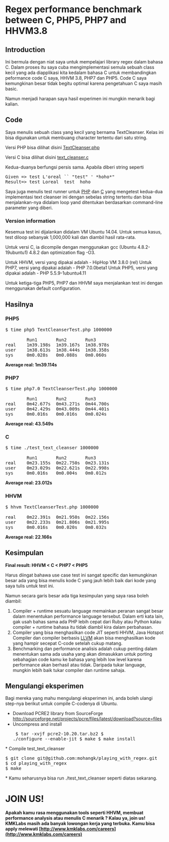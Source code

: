 # Regex performance benchmark between C, PHP5, PHP7 and HHVM3.8
## Introduction

Ini bermula dengan niat saya untuk mempelajari library regex dalam bahasa C. Dalam proses itu saya cuba mengimplementasi semula sebuah class kecil yang ada diapplikasi kita kedalam bahasa C untuk membandingkan peformance code C saya, HHVM 3.8, PHP7 dan PHP5. Code C saya kemungkinan besar tidak begitu optimal karena pengetahuan C saya masih basic. 

Namun menjadi harapan saya hasil experimen ini mungkin menarik bagi kalian.

## Code
Saya menulis sebuah class yang kecil yang bernama TextCleanser. Kelas ini bisa digunakan untuk membuang character tertentu dari satu string. 

Versi PHP bisa dilihat disini [TextCleanser.php](http://github.com/mohangk/playing_with_regex/blob/master/TextCleanser.php)

Versi C bisa dilihat disini [text_cleanser.c](https://github.com/mohangk/playing_with_regex/blob/master/text_cleanser.c)

Kedua-duanya berfungsi persis sama. Apabila diberi string seperti 

<pre>
Given =&gt; test L'oreal `` "test" ' *hoho*"
Result=&gt; test Loreal  test  hoho
</pre>

Saya juga menulis test runner untuk [PHP](http://github.com/mohangk/playing_with_regex/blob/master/TextCleanserTest.php) dan [C](https://github.com/mohangk/playing_with_regex/blob/master/test_text_cleanser.c) yang mengetest kedua-dua implementasi text cleanser ini dengan sebelas string tertentu dan bisa menjalankan-nya didalam loop yand ditentukan berdasarkan command-line parameter yang diberi.

### Version information

Kesemua test ini dijalankan didalam VM Ubuntu 14.04. Untuk semua kasus, test diloop sebanyak 1,000,000 kali dan diambil hasil rata-rata. 

Untuk versi C, ia dicompile dengan menggunakan gcc (Ubuntu 4.8.2-19ubuntu1) 4.8.2 dan optimization flag -O3. 

Untuk HHVM, versi yang dipakai adalah - HipHop VM 3.8.0 (rel)
Untuk PHP7, versi yang dipakai adalah - PHP 7.0.0beta1
Untuk PHP5, versi yang dipakai adalah - PHP 5.5.9-1ubuntu4.11

Untuk ketiga-tiga PHP5, PHP7 dan HHVM saya menjalankan test ini dengan menggunakan default configuration.


## Hasilnya

### PHP5
<pre>
$ time php5 TextCleanserTest.php 1000000

        Run1       Run2       Run3
real	1m39.198s  1m39.167s  1m38.978s
user	1m38.613s  1m38.444s  1m38.358s
sys	    0m0.028s   0m0.088s   0m0.060s
</pre>

**Average real: 1m39.114s**

### PHP7

<pre>
$ time php7.0 TextCleanserTest.php 1000000
       
        Run1       Run2       Run3
real	0m42.677s  0m43.271s  0m44.700s
user	0m42.429s  0m43.009s  0m44.401s
sys	    0m0.016s   0m0.016s   0m0.024s
</pre>

**Average real: 43.549s**

### C

<pre>
$ time ./test_text_cleanser 1000000
        
        Run1       Run2       Run3
real	0m23.155s  0m22.750s  0m23.131s
user	0m23.029s  0m22.621s  0m22.998s  
sys	    0m0.016s   0m0.004s   0m0.012s
</pre>

**Average real: 23.012s**

### HHVM

<pre>
$ hhvm TextCleanserTest.php 1000000

real	0m22.391s  0m21.950s  0m22.156s
user	0m22.233s  0m21.806s  0m21.995s 
sys	    0m0.016s   0m0.020s   0m0.032s
</pre>

**Average real: 22.166s**

## Kesimpulan

**Final result: HHVM &lt; C &lt; PHP7 &lt; PHP5**

Harus diingat bahawa use case test ini sangat specific dan kemungkinan besar ada yang  bisa menulis kode C yang jauh lebih baik dari kode yang saya tulis untuk test ini. 

Namun secara garis besar ada tiga kesimpulan yang saya rasa boleh diambil:

1. Compiler + runtime sesuatu language memainkan peranan sangat besar dalam menentukan performance language tersebut. Dalam erti kata lain, gak usah bahas sama ada PHP lebih cepat dari Ruby atau Python kalau compiler + runtime bahasa itu tidak diambil kira dalam perbahasan.
1. Compiler yang bisa menghasilkan code JIT seperti HHVM, Java Hotspot Compiler dan compiler berbasis [LLVM](https://en.wikipedia.org/wiki/LLVM) akan bisa menghasilkan kode yang hampir secepat C-code setelah cukup matang.
1. Benchmarking dan performance analisis adalah cukup penting dalam menentukan sama ada usaha yang akan dimasukkan untuk porting sebahagian code kamu ke bahasa yang lebih low level karena performance akan berhasil atau tidak. Daripada tukar language, mungkin lebih baik tukar compiler dan runtime sahaja. 


## Mengulangi eksperimen

Bagi mereka yang mahu mengulangi eksperimen ini, anda boleh ulangi step-nya berikut untuk compile C-codenya di Ubuntu.

 * Download PCRE2 library from SourceForge  http://sourceforge.net/projects/pcre/files/latest/download?source=files
 * Uncompress and install <pre>
$ tar -xvjf pcre2-10.20.tar.bz2
$ ./configure --enable-jit
$ make
$ make install
</pre>
 * Compile test_text_cleanser<pre>
$ git clone git@github.com:mohangk/playing_with_regex.git
$ cd playing_with_regex
$ make
</pre>
 * Kamu seharusnya bisa run ./test_text_cleanser seperti diatas sekarang.


# JOIN US!

**Apakah kamu rasa menggunakan tools seperti HHVM, membuat performance analysis atau menulis C menarik ? Kalau ya, join us! KMKLabs masih ada banyak lowongan kerja yang terbuka. Kamu bisa apply melewati [http://www.kmklabs.com/careers](http://www.kmklabs.com/careers)**